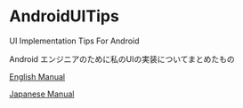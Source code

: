 # AndroidUITips
UI Implementation Tips For Android

Android エンジニアのために私のUIの実装についてまとめたもの


[English Manual](https://github.com/yutaro6547/AndroidUITips/blob/master/manual/ENGLISHMANUAL.md)

[Japanese Manual](https://github.com/yutaro6547/AndroidUITips/blob/master/manual/JAPANESEMANUAL.md)